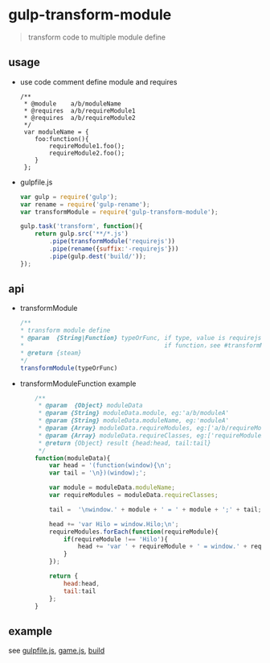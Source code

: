 # gulp-transform-module
> transform code to multiple module define

## usage


* use code comment define module and requires

    ```
    /**
     * @module    a/b/moduleName
     * @requires  a/b/requireModule1
     * @requires  a/b/requireModule2
     */
     var moduleName = {
        foo:function(){
            requireModule1.foo();
            requireModule2.foo();
        }
     };
    ```

* gulpfile.js

    ```javascript
    var gulp = require('gulp');
    var rename = require('gulp-rename');
    var transformModule = require('gulp-transform-module');

    gulp.task('transform', function(){
        return gulp.src('**/*.js')
            .pipe(transformModule('requirejs'))
            .pipe(rename({suffix:'-requirejs'}))
            .pipe(gulp.dest('build/'));
    });
    ```

## api
* transformModule

    ```javascript
    /**
    * transform module define
    * @param  {String|Function} typeOrFunc, if type, value is requirejs|cmd|kissy, default is requirejs;
    *                                       if function，see #transformModuleFunction;
    * @return {steam}
    */
    transformModule(typeOrFunc)
    ```

* transformModuleFunction example

    ```javascript
        /**
         * @param  {Object} moduleData
         * @param {String} moduleData.module, eg:'a/b/moduleA'
         * @param {String} moduleData.moduleName, eg:'moduleA'
         * @param {Array} moduleData.requireModules, eg:['a/b/requireModuleB','a/b/requireModuleC']
         * @param {Array} moduleData.requireClasses, eg:['requireModuleB','requireModuleC']
         * @return {Object} result {head:head, tail:tail}
         */
        function(moduleData){
            var head = '(function(window){\n';
            var tail = '\n})(window);';

            var module = moduleData.moduleName;
            var requireModules = moduleData.requireClasses;

            tail =  '\nwindow.' + module + ' = ' + module + ';' + tail;

            head += 'var Hilo = window.Hilo;\n';
            requireModules.forEach(function(requireModule){
                if(requireModule !== 'Hilo'){
                    head += 'var ' + requireModule + ' = window.' + requireModule + ';\n';
                }
            });

            return {
                head:head,
                tail:tail
            };
        }
    ```

## example
see [gulpfile.js](./gulpfile.js), [game.js](./test/game.js), [build](./test/build/)

